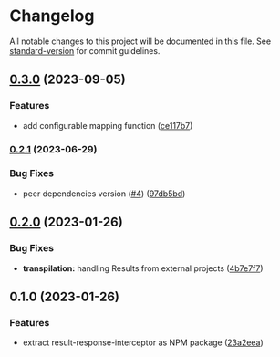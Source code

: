 # Changelog

All notable changes to this project will be documented in this file. See [standard-version](https://github.com/conventional-changelog/standard-version) for commit guidelines.

## [0.3.0](https://github.com/startupdevhouse/typescript-functional-extensions-nestjs/compare/v0.2.1...v0.3.0) (2023-09-05)


### Features

* add configurable mapping function ([ce117b7](https://github.com/startupdevhouse/typescript-functional-extensions-nestjs/commit/ce117b7d8c2f7131b8fc7fe7be1cd6136eec33ef))

### [0.2.1](https://github.com/startupdevhouse/typescript-functional-extensions-nestjs/compare/v0.2.0...v0.2.1) (2023-06-29)


### Bug Fixes

* peer dependencies version ([#4](https://github.com/startupdevhouse/typescript-functional-extensions-nestjs/issues/4)) ([97db5bd](https://github.com/startupdevhouse/typescript-functional-extensions-nestjs/commit/97db5bda97e4c7814c4e3ff629cff477e30064b3))

## [0.2.0](https://github.com/startupdevhouse/typescript-functional-extensions-nestjs/compare/v0.1.0...v0.2.0) (2023-01-26)


### Bug Fixes

* **transpilation:** handling Results from external projects ([4b7e7f7](https://github.com/startupdevhouse/typescript-functional-extensions-nestjs/commit/4b7e7f721e145c6f02804278345f229888cdbb67))

## 0.1.0 (2023-01-26)


### Features

* extract result-response-interceptor as NPM package ([23a2eea](https://github.com/startupdevhouse/typescript-functional-extensions-nestjs/commit/23a2eeaa8e85b82ff78ba9ee5f03733a44264835))
